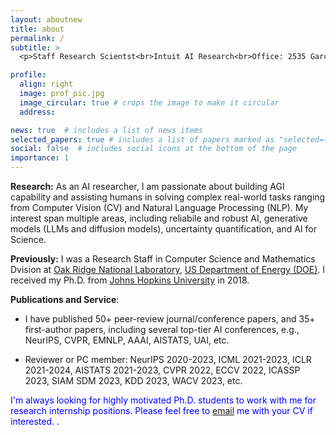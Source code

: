 ```yaml
---
layout: aboutnew
title: about
permalink: /
subtitle: >
  <p>Staff Research Scientst<br>Intuit AI Research<br>Office: 2535 Garcia Ave Mountain View, CA, 94043</p>

profile:
  align: right
  image: prof_pic.jpg
  image_circular: true # crops the image to make it circular
  address: 

news: true  # includes a list of news items
selected_papers: true # includes a list of papers marked as "selected={true}"
social: false  # includes social icons at the bottom of the page
importance: 1
---
```


<!-- Write your biography here. Tell the world about yourself. Link to your favorite [subreddit](http://reddit.com). You can put a picture in, too. The code is already in, just name your picture `prof_pic.jpg` and put it in the `img/` folder.

Put your address / P.O. box / other info right below your picture. You can also disable any these elements by editing `profile` property of the YAML header of your `_pages/about.md`. Edit `_bibliography/papers.bib` and Jekyll will render your [publications page](/al-folio/publications/) automatically.

Link to your social media connections, too. This theme is set up to use [Font Awesome icons](http://fortawesome.github.io/Font-Awesome/) and [Academicons](https://jpswalsh.github.io/academicons/), like the ones below. Add your Facebook, Twitter, LinkedIn, Google Scholar, or just disable all of them.
 -->

**Research:** As an AI researcher, I am passionate about building AGI capability and assisting humans in solving complex real-world tasks ranging from Computer Vision (CV) and Natural Language Processing (NLP). My interest span multiple areas, including reliabile and robust AI, generative models (LLMs and diffusion models), uncertainty quantification, and AI for Science.

**Previously:** I was a Research Staff in Computer Science and Mathematics Dvision at [Oak Ridge National Laboratory](https://www.ornl.gov/), [US Department of Energy (DOE)](https://www.energy.gov/). I received my Ph.D. from [Johns Hopkins University](https://www.jhu.edu/) in 2018. 

**Publications and Service**: 

- I have published 50+ peer-review journal/conference papers, and 35+ first-author papers, including several top-tier AI conferences, e.g., NeurIPS, CVPR, EMNLP, AAAI, AISTATS, UAI, etc. 

- Reviewer or PC member: NeurIPS 2020-2023, ICML 2021-2023, ICLR 2021-2024, AISTATS 2021-2023, CVPR 2022, ECCV 2022, ICASSP 2023, SIAM SDM 2023, KDD 2023, WACV 2023, etc. 


<span style="color:blue">I'm always looking for highly motivated Ph.D. students to work with me for research internship positions. Please feel free to [email](jxzhangai@gmail.com) me  with your CV if interested.
</span>.



<!-- 
 I study interpretable human-AI interaction for computer vision and machine autonomy. I am also interested in understanding various human-centric properties of current AI models beyond their accuracy, such as <a href="http://cnnlocalization.csail.mit.edu/">explainability</a>, <a href="http://netdissect.csail.mit.edu/">interpretability</a>, <a href="https://genforce.github.io/higan/">steerability</a>, <a href="https://metadriverse.github.io/metadrive/">generalization</a>, and <a href="https://decisionforce.github.io/HACO/">safety</a>. Some of the earlier works I co-authored are <a href="http://cnnlocalization.csail.mit.edu/">Class Activation Mapping (CAM)</a>, <a href="http://places2.csail.mit.edu/">Places</a>, <a href="https://groups.csail.mit.edu/vision/datasets/ADE20K/">ADE20K</a>, <a href="http://netdissect.csail.mit.edu/">Network Dissection</a>. 

See <a href="https://metadriverse.github.io/">MetaDriverse</a> for recent work on machine autonomy and <a href="https://genforce.github.io/">GenForce</a> for recent work on generative modeling. -->
